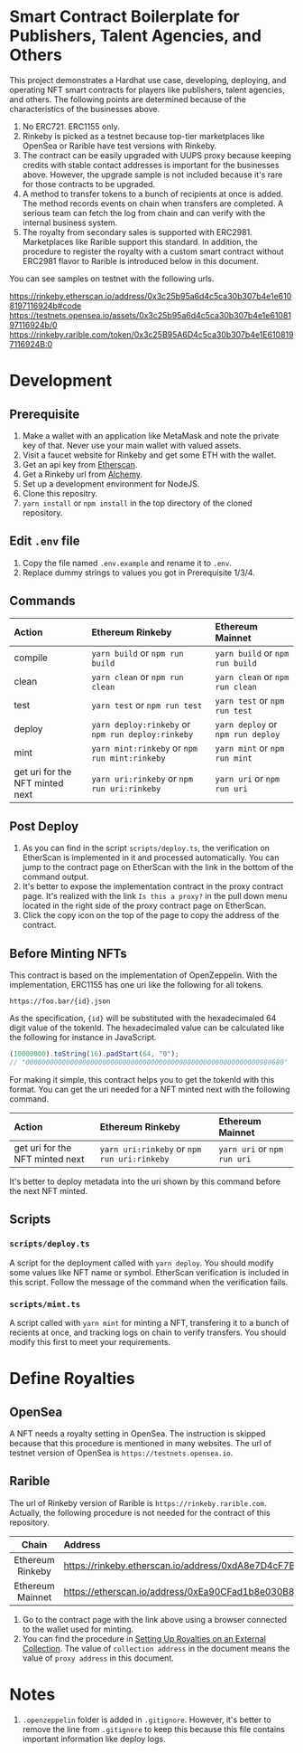 # Smart Contract Boilerplate for Publishers, Talent Agencies, and Others

This project demonstrates a Hardhat use case, developing, deploying, and operating NFT smart contracts for players like publishers, talent agencies, and others.
The following points are determined because of the characteristics of the businesses above.

1. No ERC721. ERC1155 only.
1. Rinkeby is picked as a testnet because top-tier marketplaces like OpenSea or Rarible have test versions with Rinkeby.
1. The contract can be easily upgraded with UUPS proxy because keeping credits with stable contact addresses is important for the businesses above. However, the upgrade sample is not included because it's rare for those contracts to be upgraded.
1. A method to transfer tokens to a bunch of recipients at once is added. The method records events on chain when transfers are completed. A serious team can fetch the log from chain and can verify with the internal business system.
1. The royalty from secondary sales is supported with ERC2981. Marketplaces like Rarible support this standard. In addition, the procedure to register the royalty with a custom smart contract without ERC2981 flavor to Rarible is introduced below in this document.

You can see samples on testnet with the following urls.

https://rinkeby.etherscan.io/address/0x3c25b95a6d4c5ca30b307b4e1e6108197116924b#code
https://testnets.opensea.io/assets/0x3c25b95a6d4c5ca30b307b4e1e6108197116924b/0
https://rinkeby.rarible.com/token/0x3c25B95A6D4c5ca30b307b4e1E6108197116924B:0

# Development

## Prerequisite

1. Make a wallet with an application like MetaMask and note the private key of that. Never use your main wallet with valued assets.
1. Visit a faucet website for Rinkeby and get some ETH with the wallet.
1. Get an api key from [Etherscan](https://etherscan.io).
1. Get a Rinkeby url from [Alchemy](https://www.alchemy.com).
1. Set up a development environment for NodeJS.
1. Clone this repositry.
1. `yarn install` or `npm install` in the top directory of the cloned repository.

## Edit `.env` file

1. Copy the file named `.env.example` and rename it to `.env`.
1. Replace dummy strings to values you got in Prerequisite 1/3/4.

## Commands

| Action                          | Ethereum Rinkeby                                  | Ethereum Mainnet                  |
| :------------------------------ | :------------------------------------------------ | :-------------------------------- |
| compile                         | `yarn build` or `npm run build`                   | `yarn build` or `npm run build`   |
| clean                           | `yarn clean` or `npm run clean`                   | `yarn clean` or `npm run clean`   |
| test                            | `yarn test` or `npm run test`                     | `yarn test` or `npm run test`     |
| deploy                          | `yarn deploy:rinkeby` or `npm run deploy:rinkeby` | `yarn deploy` or `npm run deploy` |
| mint                            | `yarn mint:rinkeby` or `npm run mint:rinkeby`     | `yarn mint` or `npm run mint`     |
| get uri for the NFT minted next | `yarn uri:rinkeby` or `npm run uri:rinkeby`       | `yarn uri` or `npm run uri`       |

## Post Deploy

1. As you can find in the script `scripts/deploy.ts`, the verification on EtherScan is implemented in it and processed automatically. You can jump to the contract page on EtherScan with the link in the bottom of the command output.
1. It's better to expose the implementation contract in the proxy contract page. It's realized with the link `Is this a proxy?` in the pull down menu located in the right side of the proxy contract page on EtherScan.
1. Click the copy icon on the top of the page to copy the address of the contract.

## Before Minting NFTs

This contract is based on the implementation of OpenZeppelin. With the implementation, ERC1155 has one uri like the following for all tokens.

```
https://foo.bar/{id}.json
```

As the specification, `{id}` will be substituted with the hexadecimaled 64 digit value of the tokenId.
The hexadecimaled value can be calculated like the following for instance in JavaScript.

```javascript
(10000000).toString(16).padStart(64, "0");
// "0000000000000000000000000000000000000000000000000000000000989680"
```

For making it simple, this contract helps you to get the tokenId with this format.
You can get the uri needed for a NFT minted next with the following command.

| Action                          | Ethereum Rinkeby                            | Ethereum Mainnet            |
| :------------------------------ | :------------------------------------------ | :-------------------------- |
| get uri for the NFT minted next | `yarn uri:rinkeby` or `npm run uri:rinkeby` | `yarn uri` or `npm run uri` |

It's better to deploy metadata into the uri shown by this command before the next NFT minted.

## Scripts

### `scripts/deploy.ts`

A script for the deployment called with `yarn deploy`. You should modify some values like NFT name or symbol. EtherScan verification is included in this script. Follow the message of the command when the verification fails.

### `scripts/mint.ts`

A script called with `yarn mint` for minting a NFT, transfering it to a bunch of recients at once, and tracking logs on chain to verify transfers. You should modify this first to meet your requirements.

# Define Royalties

## OpenSea

A NFT needs a royalty setting in OpenSea. The instruction is skipped because that this procedure is mentioned in many websites.
The url of testnet version of OpenSea is `https://testnets.opensea.io`.

## Rarible

The url of Rinkeby version of Rarible is `https://rinkeby.rarible.com`. Actually, the following procedure is not needed for the contract of this repository.

|      Chain       | Address                                                                                            |
| :--------------: | :------------------------------------------------------------------------------------------------- |
| Ethereum Rinkeby | https://rinkeby.etherscan.io/address/0xdA8e7D4cF7BA4D5912a68c1e40d3D89828fA6EE8#writeProxyContract |
| Ethereum Mainnet | https://etherscan.io/address/0xEa90CFad1b8e030B8Fd3E63D22074E0AEb8E0DCD#writeProxyContract         |

1. Go to the contract page with the link above using a browser connected to the wallet used for minting.
2. You can find the procedure in [Setting Up Royalties on an External Collection](https://github.com/rarible/protocol-documentation/blob/master/asset/royalties-on-a-external-collection.md). The value of `collection address` in the document means the value of `proxy address` in this document.

# Notes

1. `.openzeppelin` folder is added in `.gitignore`. However, it's better to remove the line from `.gitignore` to keep this because this file contains important information like deploy logs.
